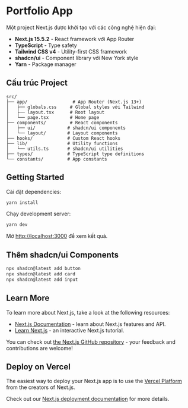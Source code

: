 # Portfolio App

Một project Next.js được khởi tạo với các công nghệ hiện đại:

- **Next.js 15.5.2** - React framework với App Router
- **TypeScript** - Type safety
- **Tailwind CSS v4** - Utility-first CSS framework
- **shadcn/ui** - Component library với New York style
- **Yarn** - Package manager

## Cấu trúc Project

```
src/
├── app/                 # App Router (Next.js 13+)
│   ├── globals.css     # Global styles với Tailwind
│   ├── layout.tsx      # Root layout
│   └── page.tsx        # Home page
├── components/         # React components
│   ├── ui/            # shadcn/ui components
│   └── layout/        # Layout components
├── hooks/             # Custom React hooks
├── lib/               # Utility functions
│   └── utils.ts       # shadcn/ui utilities
├── types/             # TypeScript type definitions
└── constants/         # App constants
```

## Getting Started

Cài đặt dependencies:

```bash
yarn install
```

Chạy development server:

```bash
yarn dev
```

Mở [http://localhost:3000](http://localhost:3000) để xem kết quả.

## Thêm shadcn/ui Components

```bash
npx shadcn@latest add button
npx shadcn@latest add card
npx shadcn@latest add input
```

## Learn More

To learn more about Next.js, take a look at the following resources:

- [Next.js Documentation](https://nextjs.org/docs) - learn about Next.js features and API.
- [Learn Next.js](https://nextjs.org/learn) - an interactive Next.js tutorial.

You can check out [the Next.js GitHub repository](https://github.com/vercel/next.js) - your feedback and contributions are welcome!

## Deploy on Vercel

The easiest way to deploy your Next.js app is to use the [Vercel Platform](https://vercel.com/new?utm_medium=default-template&filter=next.js&utm_source=create-next-app&utm_campaign=create-next-app-readme) from the creators of Next.js.

Check out our [Next.js deployment documentation](https://nextjs.org/docs/app/building-your-application/deploying) for more details.
